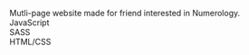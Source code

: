 Mutli-page website made for friend interested in Numerology. <br/>
JavaScript <br/>
SASS <br/>
HTML/CSS <br/>
